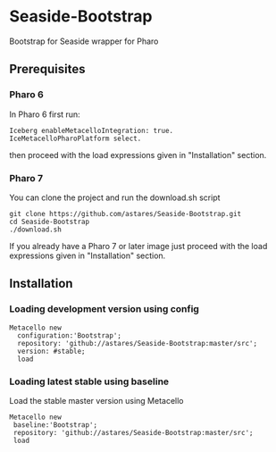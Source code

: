 # Seaside-Bootstrap
Bootstrap for Seaside wrapper for Pharo

## Prerequisites

### Pharo 6

In Pharo 6 first run: 

```Smalltalk
Iceberg enableMetacelloIntegration: true.
IceMetacelloPharoPlatform select.
```

then proceed with the load expressions given in "Installation" section.

### Pharo 7

You can clone the project and run the download.sh script

```
git clone https://github.com/astares/Seaside-Bootstrap.git
cd Seaside-Bootstrap
./download.sh
```

If you already have a Pharo 7 or later image just proceed with the load expressions given in "Installation" section.

## Installation

### Loading development version using config

```Smalltalk
Metacello new
  configuration:'Bootstrap';
  repository: 'github://astares/Seaside-Bootstrap:master/src';
  version: #stable;
  load
```

### Loading latest stable using baseline
Load the stable master version using Metacello

```Smalltalk
Metacello new
 baseline:'Bootstrap';
 repository: 'github://astares/Seaside-Bootstrap:master/src';
 load
```

